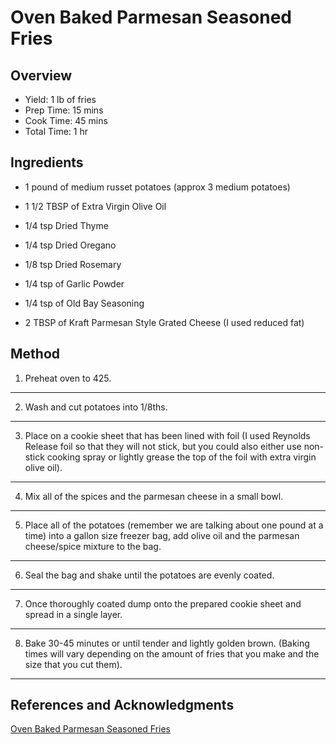 # Oven Baked Parmesan Seasoned Fries

## Overview

- Yield: 1 lb of fries
- Prep Time: 15 mins
- Cook Time: 45 mins
- Total Time: 1 hr

## Ingredients

- 1 pound of medium russet potatoes (approx 3 medium potatoes)

- 1 1/2 TBSP of Extra Virgin Olive Oil

- 1/4 tsp Dried Thyme

- 1/4 tsp Dried Oregano

- 1/8 tsp Dried Rosemary

- 1/4 tsp of Garlic Powder

- 1/4 tsp of Old Bay Seasoning

- 2 TBSP of Kraft Parmesan Style Grated Cheese (I used reduced fat)

## Method

1. Preheat oven to 425.
---

2. Wash and cut potatoes into 1/8ths.
---

3. Place on a cookie sheet that has been lined with foil (I used Reynolds Release foil so that they will not stick, but you could also either use non-stick cooking spray or lightly grease the top of the foil with extra virgin olive oil).
---

4. Mix all of the spices and the parmesan cheese in a small bowl.
---

5. Place all of the potatoes (remember we are talking about one pound at a time) into a gallon size freezer bag, add olive oil and the parmesan cheese/spice mixture to the bag.
---

6. Seal the bag and shake until the potatoes are evenly coated.
---

7. Once thoroughly coated dump onto the prepared cookie sheet and spread in a single layer.
---

8. Bake 30-45 minutes or until tender and lightly golden brown. (Baking times will vary depending on the amount of fries that you make and the size that you cut them).
---

## References and Acknowledgments

[Oven Baked Parmesan Seasoned Fries](http://playwithsugar.blogspot.com/2009/07/oven-baked-parmesan-seasoned-fries.html)
